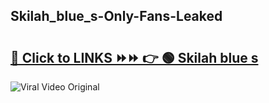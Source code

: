
 ## Skilah_blue_s-Only-Fans-Leaked

# <h2><a href="https://clipsfans.com/Skilah_blue_s&ref=git">🔗 Click to LINKS ⏩⏩ 👉 🟢 Skilah blue s </a></h2>

<a href="https://clipsfans.com/Skilah_blue_s&ref=git" rel="nofollow" data-target="animated-image.originalLink"><img src="https://i.ibb.co.com/xMMVF88/686577567.gif" alt="Viral Video Original" style="max-width: 100%; display: inline-block;" data-target="animated-image.originalImage"></a>
